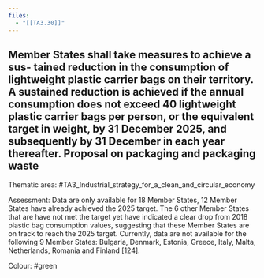 ```yaml
---
files:
  - "[[TA3.30]]"
---
```

## Member States shall take measures to achieve a sus- tained reduction in the consumption of lightweight plastic carrier bags on their territory. A sustained reduction is achieved if the annual consumption does not exceed 40 lightweight plastic carrier bags per person, or the equivalent target in weight, by 31 December 2025, and subsequently by 31 December in each year thereafter. Proposal on packaging and packaging waste

Thematic area: #TA3_Industrial_strategy_for_a_clean_and_circular_economy

Assessment: Data are only available for 18 Member States, 12 Member States have already achieved the 2025 target. The 6 other Member States that are have not met the target yet have indicated a clear drop from 2018 plastic bag consumption values, suggesting that these Member States are on track to reach the 2025 target. Currently, data are not available for the following 9 Member States: Bulgaria, Denmark, Estonia, Greece, Italy, Malta, Netherlands, Romania and Finland [124].

Colour: #green